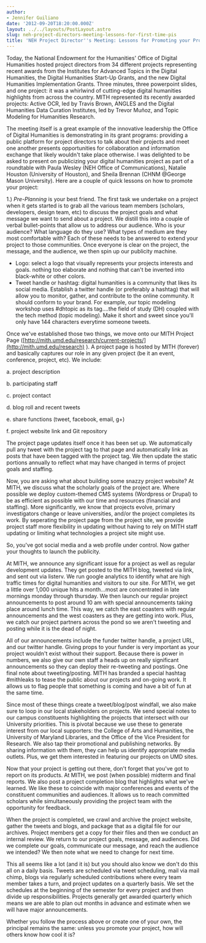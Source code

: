 ```yaml
---
author:
- Jennifer Guiliano
date: '2012-09-20T18:20:00.000Z'
layout: ../../layouts/PostLayout.astro
slug: neh-project-directors-meeting-lessons-for-first-time-pis
title: 'NEH Project Director''s Meeting: Lessons for Promoting your Project'
---
```


Today, the National Endowment for the Humanities' Office of Digital Humanities hosted project directors from 34 different projects representing recent awards from the Institutes for Advanced Topics in the Digital Humanities, the Digital Humanities Start-Up Grants, and the new Digital Humanities Implementation Grants. Three minutes, three powerpoint slides, and one project: it was a whirlwind of cutting-edge digital humanities highlights from across the country. MITH represented its recently awarded projects: Active OCR, led by Travis Brown, ANGLES and the Digital Humanities Data Curation Institutes, led by Trevor Muñoz, and Topic Modeling for Humanities Research.

The meeting itself is a great example of the innovative leadership the Office of Digital Humanities is demonstrating in its grant programs: providing a public platform for project directors to talk about their projects and meet one another presents opportunities for collaboration and information exchange that likely wouldn't take place otherwise. I was delighted to be asked to present on publicizing your digital humanities project as part of a roundtable with Paula Wesley (NEH Office of Communications), Natalie Houston (University of Houston), and Sheila Brennan (CHNM @George Mason University). Here are a couple of quick lessons on how to promote your project:

1.) _Pre-Planning_ is your best friend. The first task we undertake on a project when it gets started is to grab all the various team members (scholars, developers, design team, etc) to discuss the project goals and what message we want to send about a project. We distill this into a couple of verbal bullet-points that allow us to address our audience. Who is your audience? What language do they use? What types of medium are they most comfortable with? Each of these needs to be answered to extend your project to those communities. Once everyone is clear on the project, the message, and the audience, we then spin up our publicity machine.

- Logo: select a logo that visually represents your projects interests and goals. nothing too elaborate and nothing that can't be inverted into black-white or other colors.
- Tweet handle or hashtag: digital humanities is a community that likes its social media. Establish a twitter handle (or preferably a hashtag) that will allow you to monitor, gather, and contribute to the online community. It should conform to your brand. For example, our topic modeling workshop uses #dhtopic as its tag....the field of study (DH) coupled with the tech method (topic modeling). Make it short and sweet since you'll only have 144 characters everytime someone tweets.

Once we've established those two things, we move onto our MITH Project Page ([http://mith.umd.edu/research/current-projects/](http://mith.umd.edu/research) ). A project page is hosted by MITH (forever) and basically captures our role in any given project (be it an event, conference, project, etc). We include:

a. project description

b. participating staff

c. project contact

d. blog roll and recent tweets

e. share functions (tweet, facebook, email, g+)

f. project website link and Git repository

The project page updates itself once it has been set up. We automatically pull any tweet with the project tag to that page and automatically link as posts that have been tagged with the project tag. We then update the static portions annually to reflect what may have changed in terms of project goals and staffing.

Now, you are asking what about building some snazzy project website? At MITH, we discuss what the scholarly goals of the project are. Where possible we deploy custom-themed CMS systems (Wordpress or Drupal) to be as efficient as possible with our time and resources (financial and staffing). More significantly, we know that projects evolve, primary investigators change or leave universities, and/or the project completes its work. By seperating the project page from the project site, we provide project staff more flexibility in updating without having to rely on MITH staff updating or limiting what technologies a project site might use.

So, you've got social media and a web profile under control. Now gather your thoughts to launch the publicity.

At MITH, we announce any significant issue for a project as well as regular development updates. They get posted to the MITH blog, tweeted via link, and sent out via listerv. We run google analytics to identify what are high traffic times for digital humanities and visitors to our site. For MITH, we get a little over 1,000 unique hits a month...most are concentrated in late mornings monday through thursday. We then launch our regular project announcements to post around 10 am with special announcements taking place around lunch time. This way, we catch the east coasters with regular announcements and the west coasters as they are getting into work. Plus, we catch our project partners across the pond so we aren't tweeting and posting while it is the dead of night.

All of our announcements include the funder twitter handle, a project URL, and our twitter handle. Giving props to your funder is very important as your project wouldn't exist without their support. Because there is power in numbers, we also give our own staff a heads up on really significant announcements so they can deploy their re-tweeting and postings. One final note about tweeting/posting. MITH has branded a special hashtag #mithleaks to tease the public about our projects and on-going work. It allows us to flag people that something is coming and have a bit of fun at the same time.

Since most of these things create a tweet/blog/post windfall, we also make sure to loop in our local stakeholders on projects. We send special notes to our campus constituents highlighting the projects that intersect with our University priorities. This is pivotal because we use these to generate interest from our local supporters: the College of Arts and Humanities, the University of Maryland Libraries, and the Office of the Vice President for Research. We also tap their promotional and publishing networks. By sharing information with them, they can help us identify appropriate media outlets. Plus, we get them interested in featuring our projects on UMD sites.

Now that your project is getting out there, don't forget that you've got to report on its products. At MITH, we post (when possible) midterm and final reports. We also post a project completion blog that highlights what we've learned. We like these to coincide with major conferences and events of the constituent communities and audiences. It allows us to reach committed scholars while simultaneously providing the project team with the opportunity for feedback.

When the project is completed, we crawl and archive the project website, gather the tweets and blogs, and package that as a digital file for our archives. Project members get a copy for their files and then we conduct an internal review. We return to our project goals, message, and audiences. Did we complete our goals, communicate our message, and reach the audience we intended? We then note what we need to change for next time.

This all seems like a lot (and it is) but you should also know we don't do this all on a daily basis. Tweets are scheduled via tweet scheduling, mail via mail chimp, blogs via regularly scheduled contributions where every team member takes a turn, and project updates on a quarterly basis. We set the schedules at the beginning of the semester for every project and then divide up responsibilities. Projects generally get awarded quarterly which means we are able to plan out months in advance and estimate when we will have major announcements.

Whether you follow the process above or create one of your own, the principal remains the same: unless you promote your project, how will others know how cool it is?